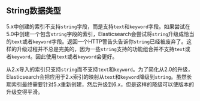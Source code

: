 ## String数据类型

5.x中创建的索引不支持`string`字段，而是支持`text`和`keyword`字段。如果尝试在5.0中创建一个包含`string`字段的索引，Elasticsearch会尝试将`string`升级成恰当的`text`或者`keyword`字段。返回一个HTTP警告头告诉你`string`已经被废弃了。这样的升级过程并不总是完美的，因为一些`string`支持的功能组合并不支持`text`或者`keyword`。因此使用`text`或者`keyword`会更好。

从2.x导入的索引只支持`string`而不支持`text`和`keyword`。为了简化从2.0的升级，Elasticsearch会把应用于2.x索引的映射从`text`和`keyword`降级到`string`。虽然长期索引最终需要针对5.x重新创建，然后升级到6.x，但是这样的降级可以使版本的升级变得平滑。


